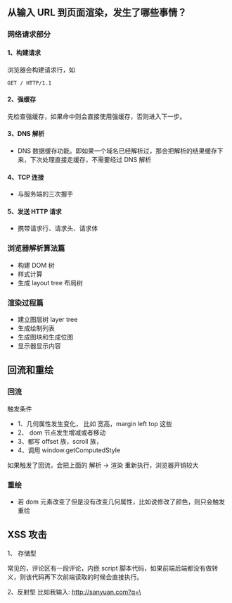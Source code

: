 ## 从输入 URL 到页面渲染，发生了哪些事情？

### 网络请求部分

#### 1、构建请求

浏览器会构建请求行，如

```
GET / HTTP/1.1
```

#### 2、强缓存

先检查强缓存，如果命中则会直接使用强缓存，否则进入下一步。

#### 3、DNS 解析

- DNS 数据缓存功能。即如果一个域名已经解析过，那会把解析的结果缓存下来，下次处理直接走缓存，不需要经过 DNS 解析

#### 4、TCP 连接

- 与服务端的三次握手

#### 5、发送 HTTP 请求

- 携带请求行、请求头、请求体

### 浏览器解析算法篇

- 构建 DOM 树
- 样式计算
- 生成 layout tree 布局树

### 渲染过程篇

- 建立图层树 layer tree
- 生成绘制列表
- 生成图块和生成位图
- 显示器显示内容

## 回流和重绘

### 回流

触发条件

- 1、几何属性发生变化， 比如 宽高，margin left top 这些
- 2、 dom 节点发生增减或者移动
- 3、都写 offset 族，scroll 族，
- 4、调用 window.getComputedStyle

如果触发了回流，会把上面的 解析 -> 渲染 重新执行，浏览器开销较大

### 重绘

- 若 dom 元素改变了但是没有改变几何属性，比如说修改了颜色，则只会触发重绘

## XSS 攻击

1、 存储型

常见的，评论区有一段评论，内嵌 script 脚本代码，如果前端后端都没有做转义，则该代码再下次前端读取的时候会直接执行。

2、反射型
比如我输入:
http://sanyuan.com?q=\<script>alert("你完蛋了")\</script>
这杨，在服务器端会拿到 q 参数,然后将内容返回给浏览器端，浏览器将这些内容作为 HTML 的一部分解析，发现是一个脚本，直接执行，这样就被攻击了。
之所以叫它反射型, 是因为恶意脚本是通过作为网络请求的参数，经过服务器，然后再反射到 HTML 文档中，执行解析。和存储型不一样的是，服务器并不会存储这些恶意脚本。

3、文档型
文档型的 XSS 攻击并不会经过服务端，而是作为中间人的角色，在数据传输过程劫持到网络数据包，然后修改里面的 html 文档！

这样的劫持方式包括 WIFI 路由器劫持或者本地恶意软件等。

措施
1、转义，将\<script> 标签转义成 &ltscript&gt，以及将符号进行转码
2、httpOnly

**不要相信任何用户输入的内容**
